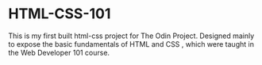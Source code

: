 # HTML-CSS-101

This is my first built html-css project for The Odin Project. Designed mainly to expose the basic fundamentals of HTML and CSS , which were taught in the Web Developer 101 course.
